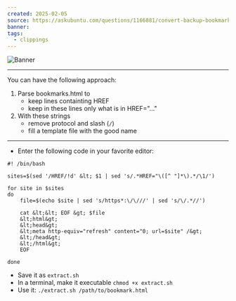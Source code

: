 ```yaml
---
created: 2025-02-05
source: https://askubuntu.com/questions/1166881/convert-backup-bookmarks-html-file-to-a-folder-that-contains-url-files-for-e
banner: 
tags:
  - clippings
---
```


![Banner]()

***
You can have the following approach:

1.  Parse bookmarks.html to
    -   keep lines containting HREF
    -   keep in these lines only what is in HREF="..."
2.  With these strings
    -   remove protocol and slash (`/`)
    -   fill a template file with the good name

***

-   Enter the following code in your favorite editor:

  

```
#! /bin/bash

sites=$(sed '/HREF/!d' &lt; $1 | sed 's/.*HREF="\([^ "]*\).*/\1/')

for site in $sites
do
    file=$(echo $site | sed 's/https*:\/\///' | sed 's/\/.*//')

    cat &lt;&lt; EOF &gt; $file
    &lt;html&gt;
    &lt;head&gt;
    &lt;meta http-equiv="refresh" content="0; url=$site" /&gt;
    &lt;/head&gt;
    &lt;/html&gt;
    EOF

done
```

-   Save it as `extract.sh`
-   In a terminal, make it executable `chmod +x extract.sh`
-   Use it: `./extract.sh /path/to/bookmark.html`
